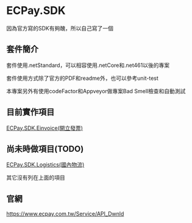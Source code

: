 # ECPay.SDK

因為官方寫的SDK有夠醜，所以自己寫了一個

## 套件簡介

套件使用.netStandard，可以相容使用.netCore和.net461以後的專案

套件使用方式除了官方的PDF和readme外，也可以參考unit-test

本專案另外有使用codeFactor和Appveyor做專案Bad Smell檢查和自動測試

## 目前實作項目

[ECPay.SDK.Einvoice(開立發票)](ECPay.SDK.Einvoice/)

## 尚未時做項目(TODO)

[ECPay.SDK.Logistics(國內物流)](ECPay.SDK.Logistics/)

其它沒有列在上面的項目

## 官網

https://www.ecpay.com.tw/Service/API_Dwnld